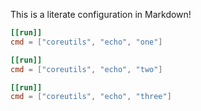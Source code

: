 This is a literate configuration in Markdown!

```toml
[[run]]
cmd = ["coreutils", "echo", "one"]
```

```toml
[[run]]
cmd = ["coreutils", "echo", "two"]
```

```toml
[[run]]
cmd = ["coreutils", "echo", "three"]
```
